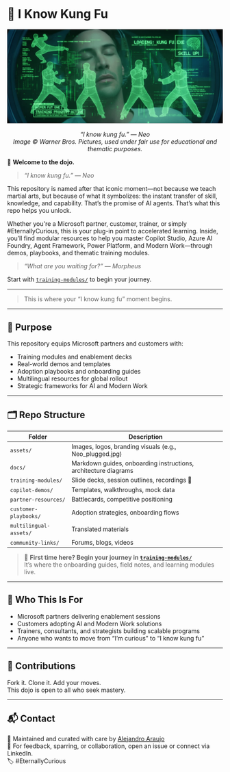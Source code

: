 # 🥋 I Know Kung Fu

<p align="center">
  <img src="assets/Neo-plugged.jpg" alt="Neo plugged into the Matrix" width="600"/>
</p>

<p align="center"><em>“I know kung fu.” — Neo<br>
Image © Warner Bros. Pictures, used under fair use for educational and thematic purposes.</em></p>

🥋 **Welcome to the dojo.**

> _“I know kung fu.” — Neo_

This repository is named after that iconic moment—not because we teach martial arts, but because of what it symbolizes: the instant transfer of skill, knowledge, and capability. That’s the promise of AI agents. That’s what this repo helps you unlock.

Whether you're a Microsoft partner, customer, trainer, or simply #EternallyCurious, this is your plug-in point to accelerated learning. Inside, you’ll find modular resources to help you master Copilot Studio, Azure AI Foundry, Agent Framework, Power Platform, and Modern Work—through demos, playbooks, and thematic training modules.

> _“What are you waiting for?” — Morpheus_

Start with [`training-modules/`](training-modules/) to begin your journey.

---

> This is where your “I know kung fu” moment begins.



---

## 🎯 Purpose

This repository equips Microsoft partners and customers with:
- Training modules and enablement decks
- Real-world demos and templates
- Adoption playbooks and onboarding guides
- Multilingual resources for global rollout
- Strategic frameworks for AI and Modern Work

---

## 🗂️ Repo Structure

| Folder | Description |
|--------|-------------|
| `assets/` | Images, logos, branding visuals (e.g., Neo_plugged.jpg) |
| `docs/` | Markdown guides, onboarding instructions, architecture diagrams |
| `training-modules/` | Slide decks, session outlines, recordings 🥋 |
| `copilot-demos/` | Templates, walkthroughs, mock data |
| `partner-resources/` | Battlecards, competitive positioning |
| `customer-playbooks/` | Adoption strategies, onboarding flows |
| `multilingual-assets/` | Translated materials |
| `community-links/` | Forums, blogs, videos |

> 🥋 **First time here? Begin your journey in [`training-modules/`](training-modules/)**  
> It’s where the onboarding guides, field notes, and learning modules live.

---

## 🧠 Who This Is For

- Microsoft partners delivering enablement sessions
- Customers adopting AI and Modern Work solutions
- Trainers, consultants, and strategists building scalable programs
- Anyone who wants to move from “I’m curious” to “I know kung fu”

---

## 🤝 Contributions

Fork it. Clone it. Add your moves.  
This dojo is open to all who seek mastery.

---

## 📬 Contact

🧠 Maintained and curated with care by [Alejandro Araujo](https://www.linkedin.com/in/a2araujo)  
💬 For feedback, sparring, or collaboration, open an issue or connect via LinkedIn.  
🏷️ #EternallyCurious
